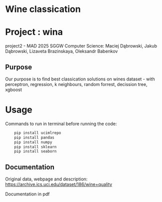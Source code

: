 # Wine classication

# Project : wina
 project2 - MAD 2025 SGGW Computer Science: Maciej Dąbrowski, Jakub Dąbrowski, Lizaveta Brazinskaya, Oleksandr Babenkov

## Purpose
Our purpose is to find best classication solutions on wines dataset - with perceptron, regression, k neighbours, random forrest, decission tree, xgboost


# Usage
Commands to run in terminal before running the code:

```powershell
    pip install ucimlrepo
    pip install pandas
    pip install numpy
    pip install sklearn
    pip install seaborn
```

## Documentation
Original data, webpage and description: https://archive.ics.uci.edu/dataset/186/wine+quality

Documentation in pdf 
